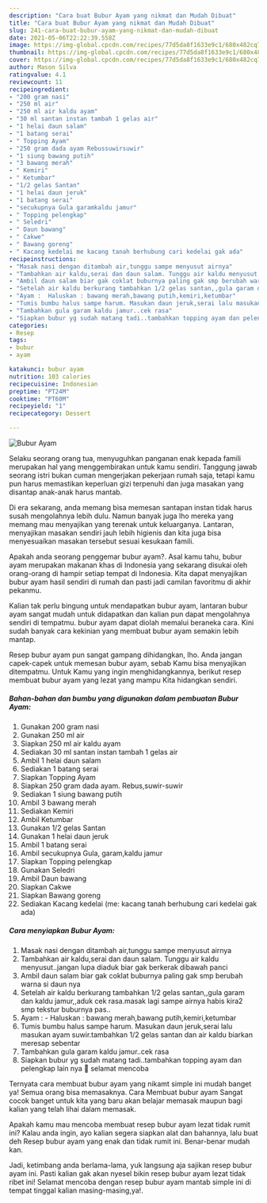 ```yaml
---
description: "Cara buat Bubur Ayam yang nikmat dan Mudah Dibuat"
title: "Cara buat Bubur Ayam yang nikmat dan Mudah Dibuat"
slug: 241-cara-buat-bubur-ayam-yang-nikmat-dan-mudah-dibuat
date: 2021-05-06T22:22:39.558Z
image: https://img-global.cpcdn.com/recipes/77d5da8f1633e9c1/680x482cq70/bubur-ayam-foto-resep-utama.jpg
thumbnail: https://img-global.cpcdn.com/recipes/77d5da8f1633e9c1/680x482cq70/bubur-ayam-foto-resep-utama.jpg
cover: https://img-global.cpcdn.com/recipes/77d5da8f1633e9c1/680x482cq70/bubur-ayam-foto-resep-utama.jpg
author: Mason Silva
ratingvalue: 4.1
reviewcount: 11
recipeingredient:
- "200 gram nasi"
- "250 ml air"
- "250 ml air kaldu ayam"
- "30 ml santan instan tambah 1 gelas air"
- "1 helai daun salam"
- "1 batang serai"
- " Topping Ayam"
- "250 gram dada ayam Rebussuwirsuwir"
- "1 siung bawang putih"
- "3 bawang merah"
- " Kemiri"
- " Ketumbar"
- "1/2 gelas Santan"
- "1 helai daun jeruk"
- "1 batang serai"
- "secukupnya Gula garamkaldu jamur"
- " Topping pelengkap"
- " Seledri"
- " Daun bawang"
- " Cakwe"
- " Bawang goreng"
- " Kacang kedelai me kacang tanah berhubung cari kedelai gak ada"
recipeinstructions:
- "Masak nasi dengan ditambah air,tunggu sampe menyusut airnya"
- "Tambahkan air kaldu,serai dan daun salam. Tunggu air kaldu menyusut..jangan lupa diaduk biar gak berkerak dibawah panci"
- "Ambil daun salam biar gak coklat buburnya paling gak smp berubah warna si daun nya"
- "Setelah air kaldu berkurang tambahkan 1/2 gelas santan,,gula garam dan kaldu jamur,,aduk cek rasa.masak lagi sampe airnya habis kira2 smp tekstur buburnya pas.."
- "Ayam :  Haluskan : bawang merah,bawang putih,kemiri,ketumbar"
- "Tumis bumbu halus sampe harum. Masukan daun jeruk,serai lalu masukan ayam suwir.tambahkan 1/2 gelas santan dan air kaldu biarkan meresap sebentar"
- "Tambahkan gula garam kaldu jamur..cek rasa"
- "Siapkan bubur yg sudah matang tadi..tambahkan topping ayam dan pelengkap lain nya 🙂 selamat mencoba"
categories:
- Resep
tags:
- bubur
- ayam

katakunci: bubur ayam 
nutrition: 103 calories
recipecuisine: Indonesian
preptime: "PT24M"
cooktime: "PT60M"
recipeyield: "1"
recipecategory: Dessert

---
```



![Bubur Ayam](https://img-global.cpcdn.com/recipes/77d5da8f1633e9c1/680x482cq70/bubur-ayam-foto-resep-utama.jpg)

Selaku seorang orang tua, menyuguhkan panganan enak kepada famili merupakan hal yang menggembirakan untuk kamu sendiri. Tanggung jawab seorang istri bukan cuman mengerjakan pekerjaan rumah saja, tetapi kamu pun harus memastikan keperluan gizi terpenuhi dan juga masakan yang disantap anak-anak harus mantab.

Di era  sekarang, anda memang bisa memesan santapan instan tidak harus susah mengolahnya lebih dulu. Namun banyak juga lho mereka yang memang mau menyajikan yang terenak untuk keluarganya. Lantaran, menyajikan masakan sendiri jauh lebih higienis dan kita juga bisa menyesuaikan masakan tersebut sesuai kesukaan famili. 



Apakah anda seorang penggemar bubur ayam?. Asal kamu tahu, bubur ayam merupakan makanan khas di Indonesia yang sekarang disukai oleh orang-orang di hampir setiap tempat di Indonesia. Kita dapat menyajikan bubur ayam hasil sendiri di rumah dan pasti jadi camilan favoritmu di akhir pekanmu.

Kalian tak perlu bingung untuk mendapatkan bubur ayam, lantaran bubur ayam sangat mudah untuk didapatkan dan kalian pun dapat mengolahnya sendiri di tempatmu. bubur ayam dapat diolah memalui beraneka cara. Kini sudah banyak cara kekinian yang membuat bubur ayam semakin lebih mantap.

Resep bubur ayam pun sangat gampang dihidangkan, lho. Anda jangan capek-capek untuk memesan bubur ayam, sebab Kamu bisa menyajikan ditempatmu. Untuk Kamu yang ingin menghidangkannya, berikut resep membuat bubur ayam yang lezat yang mampu Kita hidangkan sendiri.

<!--inarticleads1-->

##### Bahan-bahan dan bumbu yang digunakan dalam pembuatan Bubur Ayam:

1. Gunakan 200 gram nasi
1. Gunakan 250 ml air
1. Siapkan 250 ml air kaldu ayam
1. Sediakan 30 ml santan instan tambah 1 gelas air
1. Ambil 1 helai daun salam
1. Sediakan 1 batang serai
1. Siapkan  Topping Ayam
1. Siapkan 250 gram dada ayam. Rebus,suwir-suwir
1. Sediakan 1 siung bawang putih
1. Ambil 3 bawang merah
1. Sediakan  Kemiri
1. Ambil  Ketumbar
1. Gunakan 1/2 gelas Santan
1. Gunakan 1 helai daun jeruk
1. Ambil 1 batang serai
1. Ambil secukupnya Gula, garam,kaldu jamur
1. Siapkan  Topping pelengkap
1. Gunakan  Seledri
1. Ambil  Daun bawang
1. Siapkan  Cakwe
1. Siapkan  Bawang goreng
1. Sediakan  Kacang kedelai (me: kacang tanah berhubung cari kedelai gak ada)




<!--inarticleads2-->

##### Cara menyiapkan Bubur Ayam:

1. Masak nasi dengan ditambah air,tunggu sampe menyusut airnya
1. Tambahkan air kaldu,serai dan daun salam. Tunggu air kaldu menyusut..jangan lupa diaduk biar gak berkerak dibawah panci
1. Ambil daun salam biar gak coklat buburnya paling gak smp berubah warna si daun nya
1. Setelah air kaldu berkurang tambahkan 1/2 gelas santan,,gula garam dan kaldu jamur,,aduk cek rasa.masak lagi sampe airnya habis kira2 smp tekstur buburnya pas..
1. Ayam :  - Haluskan : bawang merah,bawang putih,kemiri,ketumbar
1. Tumis bumbu halus sampe harum. Masukan daun jeruk,serai lalu masukan ayam suwir.tambahkan 1/2 gelas santan dan air kaldu biarkan meresap sebentar
1. Tambahkan gula garam kaldu jamur..cek rasa
1. Siapkan bubur yg sudah matang tadi..tambahkan topping ayam dan pelengkap lain nya 🙂 selamat mencoba




Ternyata cara membuat bubur ayam yang nikamt simple ini mudah banget ya! Semua orang bisa memasaknya. Cara Membuat bubur ayam Sangat cocok banget untuk kita yang baru akan belajar memasak maupun bagi kalian yang telah lihai dalam memasak.

Apakah kamu mau mencoba membuat resep bubur ayam lezat tidak rumit ini? Kalau anda ingin, ayo kalian segera siapkan alat dan bahannya, lalu buat deh Resep bubur ayam yang enak dan tidak rumit ini. Benar-benar mudah kan. 

Jadi, ketimbang anda berlama-lama, yuk langsung aja sajikan resep bubur ayam ini. Pasti kalian gak akan nyesel bikin resep bubur ayam lezat tidak ribet ini! Selamat mencoba dengan resep bubur ayam mantab simple ini di tempat tinggal kalian masing-masing,ya!.

